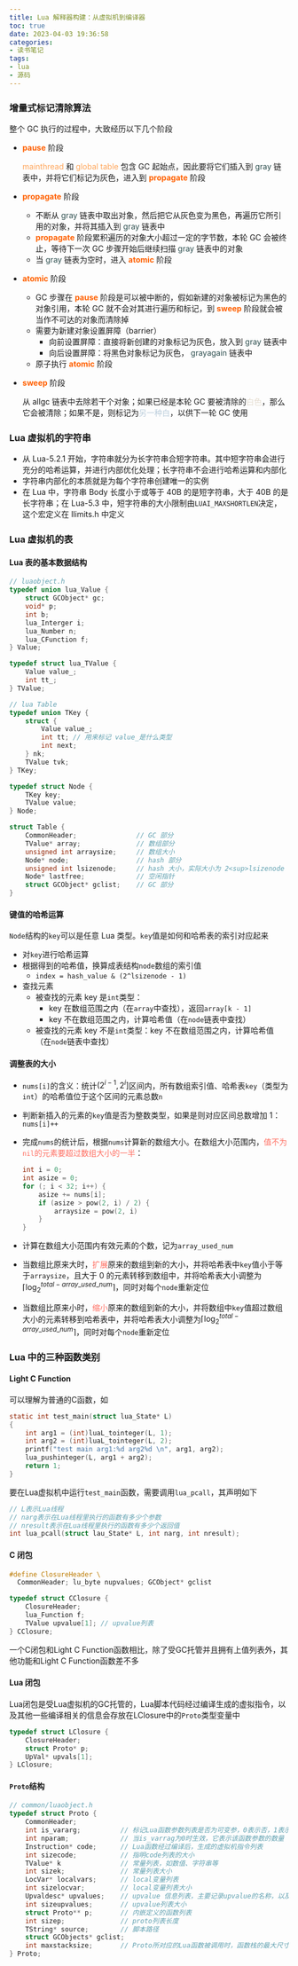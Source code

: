 ```yaml
---
title: Lua 解释器构建：从虚拟机到编译器
toc: true
date: 2023-04-03 19:36:58
categories:
- 读书笔记
tags:
- lua
- 源码
---
```


### 增量式标记清除算法

整个 GC 执行的过程中，大致经历以下几个阶段

* **<font color="#FF6000">pause</font>** 阶段
  
  <font color="#FFA559">mainthread</font> 和 <font color="#FFA559">global table</font> 包含 GC 起始点，因此要将它们插入到 <font color="#2E4F4F">gray</font> 链表中，并将它们标记为灰色，进入到 **<font color="#FF6000">propagate</font>** 阶段

* **<font color="#FF6000">propagate</font>** 阶段
  * 不断从 <font color="#2E4F4F">gray</font> 链表中取出对象，然后把它从灰色变为黑色，再遍历它所引用的对象，并将其插入到 <font color="#2E4F4F">gray</font> 链表中
  * **<font color="#FF6000">propagate</font>** 阶段累积遍历的对象大小超过一定的字节数，本轮 GC 会被终止，等待下一次 GC 步骤开始后继续扫描 <font color="#2E4F4F">gray</font> 链表中的对象
  * 当 <font color="#2E4F4F">gray</font> 链表为空时，进入 **<font color="#FF6000">atomic</font>** 阶段

* **<font color="#FF6000">atomic</font>** 阶段
  * GC 步骤在 **<font color="#FF6000">pause</font>** 阶段是可以被中断的，假如新建的对象被标记为黑色的对象引用，本轮 GC 就不会对其进行遍历和标记，到 **<font color="#FF6000">sweep</font>** 阶段就会被当作不可达的对象而清除掉
  * 需要为新建对象设置屏障（barrier）
    * 向前设置屏障：直接将新创建的对象标记为灰色，放入到 <font color="#2E4F4F">gray</font> 链表中
    * 向后设置屏障：将黑色对象标记为灰色， <font color="#2E4F4F">grayagain</font> 链表中
  * 原子执行 **<font color="#FF6000">atomic</font>** 阶段

* **<font color="#FF6000">sweep</font>** 阶段
  
  从 allgc 链表中去除若干个对象；如果已经是本轮 GC 要被清除的<font color="#E4DCCF">白色</font>，那么它会被清除；如果不是，则标记为<font color="#BACDDB">另一种白</font>，以供下一轮 GC 使用
  
### Lua 虚拟机的字符串

* 从 Lua-5.2.1 开始，字符串就分为长字符串合短字符串。其中短字符串会进行充分的哈希运算，并进行内部优化处理；长字符串不会进行哈希运算和内部化
* 字符串内部化的本质就是为每个字符串创建唯一的实例
* 在 Lua 中，字符串 Body 长度小于或等于 40B 的是短字符串，大于 40B 的是长字符串；在 Lua-5.3 中，短字符串的大小限制由`LUAI_MAXSHORTLEN`决定，这个宏定义在 llimits.h 中定义
  
### Lua 虚拟机的表

#### Lua 表的基本数据结构

```c
// luaobject.h
typedef union lua_Value {
    struct GCObject* gc;
    void* p;
    int b;
    lua_Interger i;
    lua_Number n;
    lua_CFunction f;
} Value;

typedef struct lua_TValue {
    Value value_;
    int tt_;
} TValue;

// lua Table
typedef union TKey {
    struct {
        Value value_;
        int tt; // 用来标记 value_是什么类型
        int next;
    } nk;
    TValue tvk;
} TKey;

typedef struct Node {
    TKey key;
    TValue value;
} Node;

struct Table {
    CommonHeader;               // GC 部分
    TValue* array;              // 数组部分
    unsigned int arraysize;     // 数组大小
    Node* node;                 // hash 部分
    unsigned int lsizenode;     // hash 大小，实际大小为 2<sup>lsizenode
    Node* lastfree;             // 空闲指针
    struct GCObject* gclist;    // GC 部分
}
```

#### 键值的哈希运算

`Node`结构的`key`可以是任意 Lua 类型。`key`值是如何和哈希表的索引对应起来

* 对`key`进行哈希运算
* 根据得到的哈希值，换算成表结构`node`数组的索引值
  * `index = hash_value & (2^lsizenode - 1)`
* 查找元素
  * 被查找的元素 key 是`int`类型：
    * key 在数组范围之内（在`array`中查找），返回`array[k - 1]`
    * key 不在数组范围之内，计算哈希值（在`node`链表中查找）
  * 被查找的元素 key 不是`int`类型：key 不在数组范围之内，计算哈希值（在`node`链表中查找）

#### 调整表的大小

* `nums[i]`的含义：统计$(2^{i - 1}, 2^i]$区间内，所有数组索引值、哈希表`key`（类型为`int`）的哈希值位于这个区间的元素总数`n`
* 判断新插入的元素的`key`值是否为整数类型，如果是则对应区间总数增加 1：`nums[i]++`
* 完成`nums`的统计后，根据`nums`计算新的数组大小。在数组大小范围内，<font color="#FF6D60">值不为`nil`的元素要超过数组大小的一半</font>：

    ```c
    int i = 0;
    int asize = 0;
    for (; i < 32; i++) {
        asize += nums[i];
        if (asize > pow(2, i) / 2) {
            arraysize = pow(2, i)
        }
    }
    ```

* 计算在数组大小范围内有效元素的个数，记为`array_used_num`
* 当数组比原来大时，<font color="#FF6D60">扩展</font>原来的数组到新的大小，并将哈希表中`key`值小于等于`arraysize`，且大于 0 的元素转移到数组中，并将哈希表大小调整为$\lceil \log_2^{total - array\_used\_num} \rceil$，同时对每个`node`重新定位
* 当数组比原来小时，<font color="#FF6D60">缩小</font>原来的数组到新的大小，并将数组中`key`值超过数组大小的元素转移到哈希表中，并将哈希表大小调整为$\lceil \log_2^{total - array\_used\_num} \rceil$，同时对每个`node`重新定位

### Lua 中的三种函数类别

#### Light C Function

可以理解为普通的C函数，如

```c
static int test_main(struct lua_State* L)
{
    int arg1 = (int)luaL_tointeger(L, 1);
    int arg2 = (int)luaL_tointeger(L, 2);
    printf("test main arg1:%d arg2%d \n", arg1, arg2);
    lua_pushinteger(L, arg1 + arg2);
    return 1;
}
```

要在Lua虚拟机中运行`test_main`函数，需要调用`lua_pcall`，其声明如下

```c
// L表示Lua线程
// narg表示在Lua线程里执行的函数有多少个参数
// nresult表示在Lua线程里执行的函数有多少个返回值
int lua_pcall(struct lau_State* L, int narg, int nresult);
```

#### C 闭包

```c
#define ClosureHeader \ 
  CommonHeader; lu_byte nupvalues; GCObject* gclist

typedef struct CClosure {
    ClosureHeader;
    lua_Function f;
    TValue upvalue[1]; // upvalue列表
} CClosure;
```

一个C闭包和Light C Function函数相比，除了受GC托管并且拥有上值列表外，其他功能和Light C Function函数差不多

#### Lua 闭包

Lua闭包是受Lua虚拟机的GC托管的，Lua脚本代码经过编译生成的虚拟指令，以及其他一些编译相关的信息会存放在LClosure中的`Proto`类型变量中

```c
typedef struct LClosure {
    ClosureHeader;
    struct Proto* p;
    UpVal* upvals[1];
} LClosure;
```

#### `Proto`结构

```c
// common/luaobject.h
typedef struct Proto {
    CommonHeader;
    int is_vararg;          // 标记Lua函数参数列表是否为可变参，0表示否，1表示是
    int nparam;             // 当is_varrag为0时生效，它表示该函数参数的数量
    Instruction* code;      // Lua函数经过编译后，生成的虚拟机指令列表
    int sizecode;           // 指明code列表的大小
    TValue* k               // 常量列表，如数值、字符串等
    int sizek;              // 常量列表大小
    LocVar* localvars;      // local变量列表
    int sizelocvar;         // local变量列表大小
    Upvaldesc* upvalues;    // upvalue 信息列表，主要记录upvalue的名称，以及其所在的地址，并不是upvalue实际值的列表
    int sizeupvalues;       // upvalue列表大小
    struct Proto** p;       // 内嵌定义的函数列表
    int sizep;              // proto列表长度
    TString* source;        // 脚本路径
    struct GCObjects* gclist;
    int maxstacksize;       // Proto所对应的Lua函数被调用时，函数栈的最大尺寸
} Proto;
```